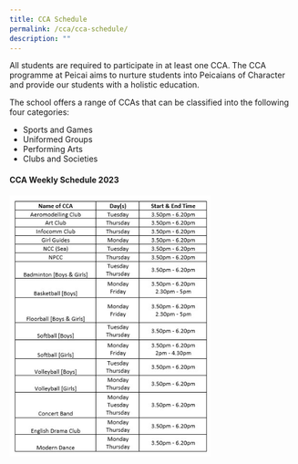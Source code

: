 ```yaml
---
title: CCA Schedule
permalink: /cca/cca-schedule/
description: ""
---
```

<p>All students are required to participate in at least one CCA. The CCA programme at Peicai aims to nurture students into Peicaians of Character and provide our students with a holistic education.</p>
<p>The school offers a range of CCAs that can be classified into the following four categories:</p>
<ul>
<li>Sports and Games</li>
<li>Uniformed Groups</li>
<li>Performing Arts</li>
<li>Clubs and Societies</li>
</ul>
<h4><strong>CCA Weekly Schedule 2023</strong></h4>
<img src="/images/CCA Schedule 2023.jpeg" style="width: 70%;">